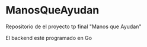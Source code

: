 # ManosQueAyudan
Repositorio de el proyecto tp final "Manos que Ayudan"


El backend esté programado en Go
